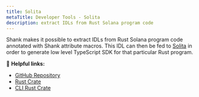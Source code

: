 ```yaml
---
title: Solita
metaTitle: Developer Tools - Solita
description: extract IDLs from Rust Solana program code
---
```


Shank makes it possible to extract IDLs from Rust Solana program code annotated with Shank attribute macros. This IDL
can then be fed to [Solita](../solita) in order to generate low level TypeScript SDK for that particular Rust program.

🔗 **Helpful links:**

- [GitHub Repository](https://github.com/metaplex-foundation/shank)
- [Rust Crate](https://crates.io/crates/shank)
- [CLI Rust Crate](https://crates.io/crates/shank-cli)
